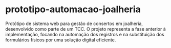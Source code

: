 # prototipo-automacao-joalheria
Protótipo de sistema web para gestão de consertos em joalheria, desenvolvido como parte de um TCC. O projeto representa a fase anterior à implementação, focando na automação dos registros e na substituição dos formulários físicos por uma solução digital eficiente.
